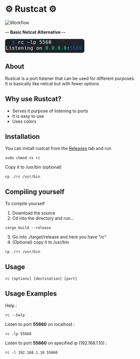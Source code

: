 # ⚙️ Rustcat ⚙️
![Workflow](https://github.com/robiot/rustcat/actions/workflows/rust.yml/badge.svg)
<br />

**-- Basic Netcat Alternative --**

<img src="./imgassets/example.png" style="border-radius:0.43rem"/>

About
------------------------
Rustcat is a port listener that can be used for different purposes.\
It is basically like netcat but with fewer options

Why use Rustcat?
------------------------
* Serves it purpose of listening to ports
* It is easy to use
* Uses colors

Installation
------------------------
You can install rustcat from the [Releases](https://github.com/robiot/rustcat/releases/latest) tab and run
```
sudo chmod +x rc
```
Copy it to /usr/bin (optional)
```
cp ./rc /usr/bin
```

Compiling yourself
------------------------
To compile yourself
1. Download the source
2. Cd into the directory and run...
```
cargo build --release
```
3. Go into ./target/release and here you have "rc"
4. (Optional) copy it to /usr/bin
```
cp ./rc /usr/bin
```

Usage
------------------------
```
rc [options] [destination] [port]
```

Usage Examples
------------------------

Help :
```
rc --help
```
Listen to port **55660** on localhost :
```
rc -lp 55660
```
Listen to port **55660** on specified ip (192.168.1.10) :
```
rc -l 192.168.1.10 55660
```
